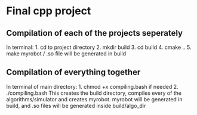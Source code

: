 # Final cpp project
## Compilation of each of the projects seperately
In terminal:
	1. cd to project directory
	2. mkdir build
	3. cd build
	4. cmake ..
	5. make
myrobot / .so file will be generated in build
## Compilation of everything together
In terminal of main directory:
	1. chmod +x compiling.bash if needed
	2. ./compiling.bash
This creates the build directory, compiles every of the algorithms/simulator and creates myrobot.
myrobot will be generated in build, and .so files will be generated inside build/algo_dir